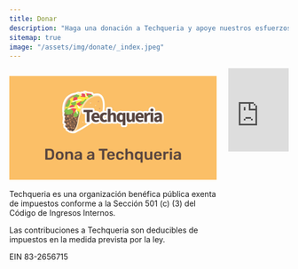 ```yaml
---
title: Donar
description: "Haga una donación a Techqueria y apoye nuestros esfuerzos para elevar Latinx en Tech."
sitemap: true
image: "/assets/img/donate/_index.jpeg"
---
```


<div class="columns">
  <div class="column is-half">
    <p><img src="/assets/img/donate/donate.es.jpg" alt="Dona a Techqueria"></p>
    <p>Techqueria es una organización benéfica pública exenta de impuestos conforme a la Sección 501 (c) (3) del Código de Ingresos Internos.</p>
    <p>Las contribuciones a Techqueria son deducibles de impuestos en la medida prevista por la ley.</p>
    <p>EIN 83-2656715</p>
  </div>
  <div class="column is-half">
    <script src="https://donorbox.org/widget.js" paypalExpress="false"></script><iframe
      src="https://donorbox.org/embed/techqueria?amount=25&hide_donation_meter=true" width="100%"
      style="max-height:none!important" seamless="seamless" name="donorbox" frameborder="0" scrolling="no"
      allowpaymentrequest></iframe>
  </div>
</div>
